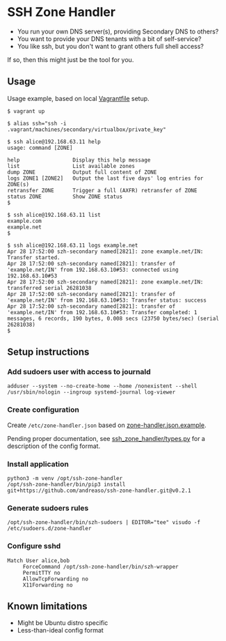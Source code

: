 # SSH Zone Handler

* You run your own DNS server(s), providing Secondary DNS to others?
* You want to provide your DNS tenants with a bit of self-service?
* You like ssh, but you don't want to grant others full shell access?

If so, then this might just be the tool for you.


## Usage

Usage example, based on local [Vagrantfile](Vagrantfile) setup.

```
$ vagrant up
```

```
$ alias ssh="ssh -i .vagrant/machines/secondary/virtualbox/private_key"
```

```
$ ssh alice@192.168.63.11 help
usage: command [ZONE]

help                 Display this help message
list                 List available zones
dump ZONE            Output full content of ZONE
logs ZONE1 [ZONE2]   Output the last five days' log entries for ZONE(s)
retransfer ZONE      Trigger a full (AXFR) retransfer of ZONE
status ZONE          Show ZONE status
$
```

```
$ ssh alice@192.168.63.11 list
example.com
example.net
$
```

```
$ ssh alice@192.168.63.11 logs example.net
Apr 28 17:52:00 szh-secondary named[2821]: zone example.net/IN: Transfer started.
Apr 28 17:52:00 szh-secondary named[2821]: transfer of 'example.net/IN' from 192.168.63.10#53: connected using 192.168.63.10#53
Apr 28 17:52:00 szh-secondary named[2821]: zone example.net/IN: transferred serial 26281038
Apr 28 17:52:00 szh-secondary named[2821]: transfer of 'example.net/IN' from 192.168.63.10#53: Transfer status: success
Apr 28 17:52:00 szh-secondary named[2821]: transfer of 'example.net/IN' from 192.168.63.10#53: Transfer completed: 1 messages, 6 records, 190 bytes, 0.008 secs (23750 bytes/sec) (serial 26281038)
$
```


## Setup instructions

### Add sudoers user with access to journald

```
adduser --system --no-create-home --home /nonexistent --shell /usr/sbin/nologin --ingroup systemd-journal log-viewer
```


### Create configuration

Create `/etc/zone-handler.json` based on [zone-handler.json.example](zone-handler.json.example).

Pending proper documentation, see
[ssh_zone_handler/types.py](ssh_zone_handler/types.py) for a
description of the config format.


### Install application

```
python3 -m venv /opt/ssh-zone-handler
/opt/ssh-zone-handler/bin/pip3 install git+https://github.com/andreaso/ssh-zone-handler.git@v0.2.1
```


### Generate sudoers rules

```
/opt/ssh-zone-handler/bin/szh-sudoers | EDITOR="tee" visudo -f /etc/sudoers.d/zone-handler
```


### Configure sshd

```
Match User alice,bob
     ForceCommand /opt/ssh-zone-handler/bin/szh-wrapper
     PermitTTY no
     AllowTcpForwarding no
     X11Forwarding no
```


## Known limitations

* Might be Ubuntu distro specific
* Less-than-ideal config format

